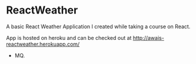 # ReactWeather

A basic React Weather Application I created while taking a course on React.

App is hosted on heroku and can be checked out at http://awais-reactweather.herokuapp.com/

- MQ.
